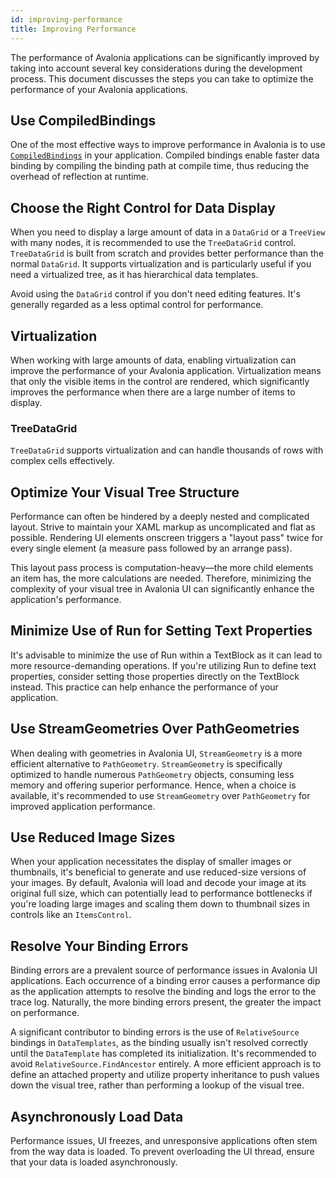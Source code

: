 ```yaml
---
id: improving-performance
title: Improving Performance
---
```


The performance of Avalonia applications can be significantly improved by taking into account several key considerations during the development process. This document discusses the steps you can take to optimize the performance of your Avalonia applications.

## Use CompiledBindings

One of the most effective ways to improve performance in Avalonia is to use [`CompiledBindings`](../../basics/data/data-binding/compiled-bindings) in your application. Compiled bindings enable faster data binding by compiling the binding path at compile time, thus reducing the overhead of reflection at runtime. 

## Choose the Right Control for Data Display

When you need to display a large amount of data in a `DataGrid` or a `TreeView` with many nodes, it is recommended to use the `TreeDataGrid` control. `TreeDataGrid` is built from scratch and provides better performance than the normal `DataGrid`. It supports virtualization and is particularly useful if you need a virtualized tree, as it has hierarchical data templates.

Avoid using the `DataGrid` control if you don't need editing features. It's generally regarded as a less optimal control for performance.

## Virtualization

When working with large amounts of data, enabling virtualization can improve the performance of your Avalonia application. Virtualization means that only the visible items in the control are rendered, which significantly improves the performance when there are a large number of items to display.

### TreeDataGrid

`TreeDataGrid` supports virtualization and can handle thousands of rows with complex cells effectively.

## Optimize Your Visual Tree Structure

Performance can often be hindered by a deeply nested and complicated layout. Strive to maintain your XAML markup as uncomplicated and flat as possible. Rendering UI elements onscreen triggers a "layout pass" twice for every single element (a measure pass followed by an arrange pass).

This layout pass process is computation-heavy—the more child elements an item has, the more calculations are needed. Therefore, minimizing the complexity of your visual tree in Avalonia UI can significantly enhance the application's performance.

## Minimize Use of Run for Setting Text Properties

It's advisable to minimize the use of Run within a TextBlock as it can lead to more resource-demanding operations. If you're utilizing Run to define text properties, consider setting those properties directly on the TextBlock instead. This practice can help enhance the performance of your application.

## Use StreamGeometries Over PathGeometries

When dealing with geometries in Avalonia UI, `StreamGeometry` is a more efficient alternative to `PathGeometry`. `StreamGeometry` is specifically optimized to handle numerous `PathGeometry` objects, consuming less memory and offering superior performance. Hence, when a choice is available, it's recommended to use `StreamGeometry` over `PathGeometry` for improved application performance.

## Use Reduced Image Sizes

When your application necessitates the display of smaller images or thumbnails, it's beneficial to generate and use reduced-size versions of your images. By default, Avalonia will load and decode your image at its original full size, which can potentially lead to performance bottlenecks if you're loading large images and scaling them down to thumbnail sizes in controls like an `ItemsControl`.

## Resolve Your Binding Errors 

Binding errors are a prevalent source of performance issues in Avalonia UI applications. Each occurrence of a binding error causes a performance dip as the application attempts to resolve the binding and logs the error to the trace log. Naturally, the more binding errors present, the greater the impact on performance. 

A significant contributor to binding errors is the use of `RelativeSource` bindings in `DataTemplates`, as the binding usually isn't resolved correctly until the `DataTemplate` has completed its initialization. It's recommended to avoid `RelativeSource.FindAncestor` entirely. A more efficient approach is to define an attached property and utilize property inheritance to push values down the visual tree, rather than performing a lookup of the visual tree.

## Asynchronously Load Data 

Performance issues, UI freezes, and unresponsive applications often stem from the way data is loaded. To prevent overloading the UI thread, ensure that your data is loaded asynchronously. 































